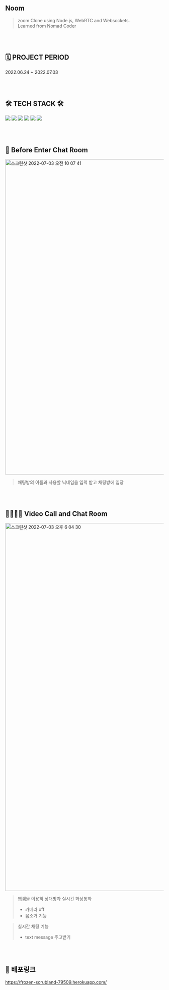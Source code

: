 ## Noom
> zoom Clone using Node.js, WebRTC and Websockets.<br>
> Learned from Nomad Coder

<br>
<br>

## 🗓 PROJECT PERIOD
2022.06.24 ~ 2022.07.03

<br>
<br>

## 🛠 TECH STACK 🛠
 <img src="https://img.shields.io/badge/JavaScript-F7DF1E?style=flat-square&logo=JavaScript&logoColor=ffffff"/> <img src="https://img.shields.io/badge/NodeJS-000000?style=flat-square&logo=Node.js&logoColor=339933"/> <img src="https://img.shields.io/badge/ExpressJS-F7DF1E?style=flat-square&logo=Express&logoColor=000000"/> <img src="https://img.shields.io/badge/Socket.io-61DAFB?style=flat-square&logo=Socket.io&logoColor=010101"/> <img src="https://img.shields.io/badge/WebRTC-ffffff?style=flat-square&logo=WebRTC&logoColor=DC143C"/> <img src="https://img.shields.io/badge/Heroku-430098?style=flat-square&logo=Heroku&logoColor=ffffff"/> 

 
<br>
<br>

## 🚪 Before Enter Chat Room

<img width="1000" alt="스크린샷 2022-07-03 오전 10 07 41" src="https://user-images.githubusercontent.com/63543733/177029319-ed57c273-9f4a-479f-9793-fdf24b055dfb.png">


> 채팅방의 이름과
> 사용할 닉네임을 입력 받고 채팅방에 입장

<br>
<br>

## 👨‍👨‍👦‍👦 Video Call and Chat Room
<img width="1167" alt="스크린샷 2022-07-03 오후 6 04 30" src="https://user-images.githubusercontent.com/63543733/177032848-6d18e4d7-4422-4117-8bf6-ac750fdfd0b6.png">


> 웹캠을 이용히 상대방과 실시간 화상통화 <br>
> - 카메라 off <br>
> - 음소거 기능 <br>

> 실시간 채팅 기능 <br>
> - text message 주고받기

<br>
<br>

## 🔗 배포링크
https://frozen-scrubland-79509.herokuapp.com/
